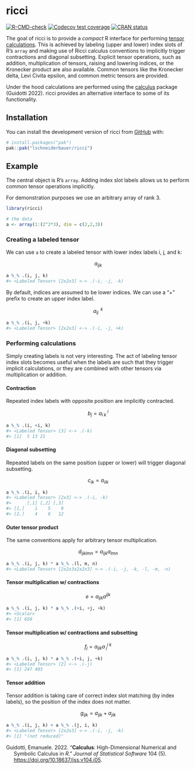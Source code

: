 
<!-- README.md is generated from README.Rmd. Please edit that file -->

# ricci

<!-- badges: start -->

[![R-CMD-check](https://github.com/lschneiderbauer/ricci/actions/workflows/R-CMD-check.yaml/badge.svg)](https://github.com/lschneiderbauer/ricci/actions/workflows/R-CMD-check.yaml)
[![Codecov test
coverage](https://codecov.io/gh/lschneiderbauer/ricci/graph/badge.svg)](https://app.codecov.io/gh/lschneiderbauer/ricci)
[![CRAN
status](https://www.r-pkg.org/badges/version/ricci)](https://CRAN.R-project.org/package=ricci)
<!-- badges: end -->

The goal of ricci is to provide a *compact* R interface for performing
[tensor calculations](https://en.wikipedia.org/wiki/Ricci_calculus).
This is achieved by labeling (upper and lower) index slots of R’s
`array` and making use of Ricci calculus conventions to implicitly
trigger contractions and diagonal subsetting. Explicit tensor
operations, such as addition, multiplication of tensors, raising and
lowering indices, or the Kronecker product are also available. Common
tensors like the Kronecker delta, Levi Civita epsilon, and common metric
tensors are provided.

Under the hood calculations are performed using the
[calculus](https://calculus.eguidotti.com/) package (Guidotti 2022).
ricci provides an alternative interface to some of its functionality.

## Installation

You can install the development version of ricci from
[GitHub](https://github.com/) with:

``` r
# install.packages("pak")
pak::pak("lschneiderbauer/ricci")
```

## Example

The central object is R’s `array`. Adding index slot labels allows us to
perform common tensor operations implicitly.

For demonstration purposes we use an arbitrary array of rank 3.

``` r
library(ricci)

# the data
a <- array(1:(2^2*3), dim = c(2,2,3))
```

### Creating a labeled tensor

We can use `a` to create a labeled tensor with lower index labels i, j,
and k:

$$
a_{ijk}
$$

``` r
a %_% .(i, j, k)
#> <Labeled Tensor> [2x2x3] <-> .(-i, -j, -k)
```

By default, indices are assumed to be lower indices. We can use a “+”
prefix to create an upper index label.

$$
a_{ij}^{\;\;k}
$$

``` r
a %_% .(i, j, +k)
#> <Labeled Tensor> [2x2x3] <-> .(-i, -j, +k)
```

### Performing calculations

Simply creating labels is not very interesting. The act of labeling
tensor index slots becomes useful when the labels are such that they
trigger implicit calculations, or they are combined with other tensors
via multiplication or addition.

#### Contraction

Repeated index labels with opposite position are implicitly contracted.

$$
b_j=a_{i\;k}^{\;i}
$$

``` r
a %_% .(i, +i, k)
#> <Labeled Tensor> [3] <-> .(-k)
#> [1]  5 13 21
```

#### Diagonal subsetting

Repeated labels on the same position (upper or lower) will trigger
diagonal subsetting.

$$
c_{ik}=a_{iik}
$$

``` r
a %_% .(i, i, k)
#> <Labeled Tensor> [2x3] <-> .(-i, -k)
#>      [,1] [,2] [,3]
#> [1,]    1    5    9
#> [2,]    4    8   12
```

#### Outer tensor product

The same conventions apply for arbitrary tensor multiplication.

$$
d_{ijklmn}=a_{ijk}a_{lmn}
$$

``` r
a %_% .(i, j, k) * a %_% .(l, m, n)
#> <Labeled Tensor> [2x2x3x2x2x3] <-> .(-i, -j, -k, -l, -m, -n)
```

#### Tensor multiplication w/ contractions

$$
e=a_{ijk}a^{ijk}
$$

``` r
a %_% .(i, j, k) * a %_% .(+i, +j, +k)
#> <Scalar>
#> [1] 650
```

#### Tensor multiplication w/ contractions and subsetting

$$
f_j=a_{ijk}a^{i\;k}_{\;j}
$$

``` r
a %_% .(i, j, k) * a %_% .(+i, j, +k)
#> <Labeled Tensor> [2] <-> .(-j)
#> [1] 247 403
```

#### Tensor addition

Tensor addition is taking care of correct index slot matching (by index
labels), so the position of the index does not matter.

$$
g_{ijk} = a_{ijk} + a_{jik}
$$

``` r
a %_% .(i, j, k) + a %_% .(j, i, k)
#> <Labeled Tensor> [2x2x3] <-> .(-i, -j, -k)
#> [1] "(not reduced)"
```

<div id="refs" class="references csl-bib-body hanging-indent"
entry-spacing="0">

<div id="ref-guidotti2022" class="csl-entry">

Guidotti, Emanuele. 2022. “**Calculus**: High-Dimensional Numerical and
Symbolic Calculus in *R*.” *Journal of Statistical Software* 104 (5).
<https://doi.org/10.18637/jss.v104.i05>.

</div>

</div>
